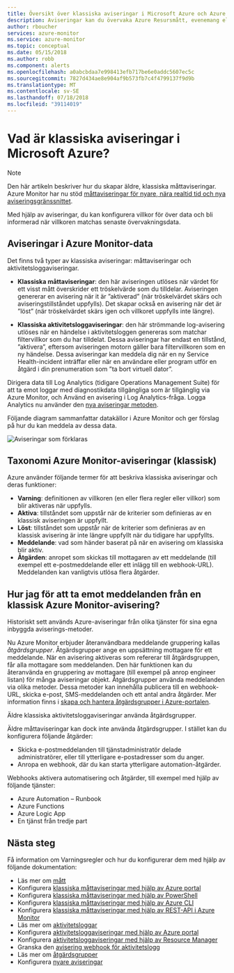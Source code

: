 ```yaml
---
title: Översikt över klassiska aviseringar i Microsoft Azure och Azure Monitor
description: Aviseringar kan du övervaka Azure Resursmått, evenemang eller loggar och meddelas när ett angivet villkor uppfylls.
author: rboucher
services: azure-monitor
ms.service: azure-monitor
ms.topic: conceptual
ms.date: 05/15/2018
ms.author: robb
ms.component: alerts
ms.openlocfilehash: a0abcbdaa7e998413efb717be6e0addc5607ec5c
ms.sourcegitcommit: 7827d434ae8e904af9b573fb7c4f4799137f9d9b
ms.translationtype: MT
ms.contentlocale: sv-SE
ms.lasthandoff: 07/18/2018
ms.locfileid: "39114019"
---
```

# <a name="what-are-classic-alerts-in-microsoft-azure"></a>Vad är klassiska aviseringar i Microsoft Azure?

> [!NOTE]
> Den här artikeln beskriver hur du skapar äldre, klassiska måttaviseringar. Azure Monitor har nu stöd [måttaviseringar för nyare, nära realtid tid och nya aviseringsgränssnittet](monitoring-overview-unified-alerts.md). 
>

Med hjälp av aviseringar, du kan konfigurera villkor för över data och bli informerad när villkoren matchas senaste övervakningsdata.


## <a name="alerts-on-azure-monitor-data"></a>Aviseringar i Azure Monitor-data
Det finns två typer av klassiska aviseringar: måttaviseringar och aktivitetsloggaviseringar.

* **Klassiska måttaviseringar**: den här aviseringen utlöses när värdet för ett visst mått överskrider ett tröskelvärde som du tilldelar. Aviseringen genererar en avisering när it är ”aktiverad” (när tröskelvärdet skärs och aviseringstillståndet uppfylls). Det skapar också en avisering när det är ”löst” (när tröskelvärdet skärs igen och villkoret uppfylls inte längre). 

* **Klassiska aktivitetsloggaviseringar**: den här strömmande log-avisering utlöses när en händelse i aktivitetsloggen genereras som matchar filtervillkor som du har tilldelat. Dessa aviseringar har endast en tillstånd, ”aktivera”, eftersom aviseringen motorn gäller bara filtervillkoren som en ny händelse. Dessa aviseringar kan meddela dig när en ny Service Health-incident inträffar eller när en användare eller program utför en åtgärd i din prenumeration som ”ta bort virtuell dator”.

Dirigera data till Log Analytics (tidigare Operations Management Suite) för att ta emot loggar med diagnostikdata tillgängliga som är tillgänglig via Azure Monitor, och Använd en avisering i Log Analytics-fråga. Logga Analytics nu använder den [nya aviseringar metoden](monitoring-overview-unified-alerts.md). 

Följande diagram sammanfattar datakällor i Azure Monitor och ger förslag på hur du kan meddela av dessa data.

![Aviseringar som förklaras](./media/monitoring-overview-alerts/Alerts_Overview_Resource_v4.png)

## <a name="taxonomy-of-azure-monitor-alerts-classic"></a>Taxonomi Azure Monitor-aviseringar (klassisk)
Azure använder följande termer för att beskriva klassiska aviseringar och deras funktioner:
* **Varning**: definitionen av villkoren (en eller flera regler eller villkor) som blir aktiveras när uppfylls.
* **Aktiva**: tillståndet som uppstår när de kriterier som definieras av en klassisk aviseringen är uppfyllt.
* **Löst**: tillståndet som uppstår när de kriterier som definieras av en klassisk avisering är inte längre uppfyllt när du tidigare har uppfyllts.
* **Meddelande**: vad som händer baserat på när en avisering om klassiska blir aktiv.
* **Åtgärden**: anropet som skickas till mottagaren av ett meddelande (till exempel ett e-postmeddelande eller ett inlägg till en webhook-URL). Meddelanden kan vanligtvis utlösa flera åtgärder.

## <a name="how-do-i-receive-notifications-from-an-azure-monitor-classic-alert"></a>Hur jag för att ta emot meddelanden från en klassisk Azure Monitor-avisering?
Historiskt sett används Azure-aviseringar från olika tjänster för sina egna inbyggda aviserings-metoder. 

Nu Azure Monitor erbjuder återanvändbara meddelande gruppering kallas *åtgärdsgrupper*. Åtgärdsgrupper ange en uppsättning mottagare för ett meddelande. När en avisering aktiveras som refererar till åtgärdsgruppen, får alla mottagare som meddelanden. Den här funktionen kan du återanvända en gruppering av mottagare (till exempel på anrop engineer listan) för många aviseringar objekt. Åtgärdsgrupper använda meddelanden via olika metoder. Dessa metoder kan innehålla publicera till en webhook-URL, skicka e-post, SMS-meddelanden och ett antal andra åtgärder. Mer information finns i [skapa och hantera åtgärdsgrupper i Azure-portalen](monitoring-action-groups.md). 

Äldre klassiska aktivitetsloggaviseringar använda åtgärdsgrupper.

Äldre måttaviseringar kan dock inte använda åtgärdsgrupper. I stället kan du konfigurera följande åtgärder: 
* Skicka e-postmeddelanden till tjänstadministratör delade administratörer, eller till ytterligare e-postadresser som du anger.
* Anropa en webhook, där du kan starta ytterligare automation-åtgärder.

Webhooks aktivera automatisering och åtgärder, till exempel med hjälp av följande tjänster:
- Azure Automation – Runbook
- Azure Functions
- Azure Logic App
- En tjänst från tredje part

## <a name="next-steps"></a>Nästa steg
Få information om Varningsregler och hur du konfigurerar dem med hjälp av följande dokumentation:

* Läs mer om [mått](monitoring-overview-metrics.md)
* Konfigurera [klassiska måttaviseringar med hjälp av Azure portal](insights-alerts-portal.md)
* Konfigurera [klassiska måttaviseringar med hjälp av PowerShell](insights-alerts-powershell.md)
* Konfigurera [klassiska måttaviseringar med hjälp av Azure CLI](insights-alerts-command-line-interface.md)
* Konfigurera [klassiska måttaviseringar med hjälp av REST-API i Azure Monitor](https://msdn.microsoft.com/library/azure/dn931945.aspx)
* Läs mer om [aktivitetsloggar](monitoring-overview-activity-logs.md)
* Konfigurera [aktivitetsloggaviseringar med hjälp av Azure portal](monitoring-activity-log-alerts.md)
* Konfigurera [aktivitetsloggaviseringar med hjälp av Resource Manager](monitoring-create-activity-log-alerts-with-resource-manager-template.md)
* Granska den [avisering webhook för aktivitetslogg](monitoring-activity-log-alerts-webhook.md)
* Läs mer om [åtgärdsgrupper](monitoring-action-groups.md)
* Konfigurera [nyare aviseringar](monitor-alerts-unified-usage.md)
